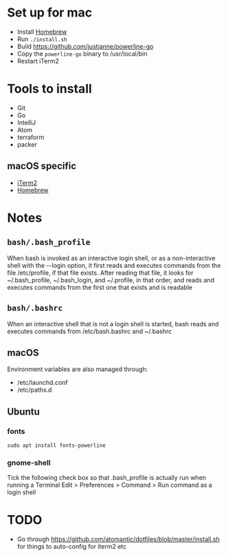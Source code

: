 # Set up for mac
* Install [Homebrew](https://brew.sh/)
* Run `./install.sh`
* Build https://github.com/justjanne/powerline-go
* Copy the `powerline-go` binary to /usr/local/bin
* Restart iTerm2

# Tools to install
* Git
* Go
* IntelliJ
* Atom
* terraform
* packer

## macOS specific
* [iTerm2](https://www.iterm2.com/)
* [Homebrew](https://brew.sh/)

# Notes

## `bash/.bash_profile`
When bash is invoked as an interactive login shell, or as a non-interactive shell with the --login option,
it first reads and executes commands from the file /etc/profile, if that file exists.
After reading that file, it looks for ~/.bash_profile, ~/.bash_login, and ~/.profile, in that order,
and reads and executes commands from the first one that exists and is readable

## `bash/.bashrc`
When an interactive shell that is not a login shell is started, bash reads and executes commands from /etc/bash.bashrc and ~/.bashrc

## macOS
Environment variables are also managed through:
* /etc/launchd.conf
* /etc/paths.d

## Ubuntu
### fonts
`sudo apt install fonts-powerline`
### gnome-shell
Tick the following check box so that .bash_profile is actually run when running a Terminal
Edit > Preferences > Command > Run command as a login shell

# TODO
* Go through https://github.com/atomantic/dotfiles/blob/master/install.sh for things to auto-config for iterm2 etc
